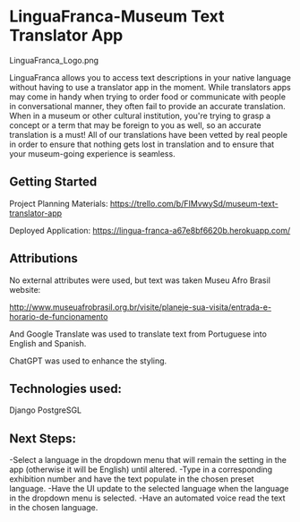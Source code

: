 # LinguaFranca-Museum Text Translator App

LinguaFranca_Logo.png

LinguaFranca allows you to access text descriptions in your native language without having to use a translator app in the moment. While translators apps may come in handy when trying to order food or communicate with people in conversational manner, they often fail to provide an accurate translation. When in a museum or other cultural institution, you're trying to grasp a concept or a term that may be foreign to you as well, so an accurate translation is a must! All of our translations have been vetted by real people in order to ensure that nothing gets lost in translation and to ensure that your museum-going experience is seamless.

## Getting Started

Project Planning Materials: https://trello.com/b/FIMvwySd/museum-text-translator-app

Deployed Application: https://lingua-franca-a67e8bf6620b.herokuapp.com/

## Attributions

No external attributes were used, but text was taken Museu Afro Brasil website:

http://www.museuafrobrasil.org.br/visite/planeje-sua-visita/entrada-e-horario-de-funcionamento

And Google Translate was used to translate text from Portuguese into English and Spanish.

ChatGPT was used to enhance the styling.

## Technologies used:

Django PostgreSGL

## Next Steps:

-Select a language in the dropdown menu that will remain the setting in the app (otherwise it will be English) until altered.
-Type in a corresponding exhibition number and have the text populate in the chosen preset language.
-Have the UI update to the selected language when the language in the dropdown menu is selected.
-Have an automated voice read the text in the chosen language.

